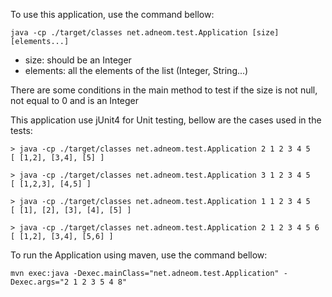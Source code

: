 
To use this application, use the command bellow:

```
java -cp ./target/classes net.adneom.test.Application [size] [elements...]
```

- size: should be an Integer
- elements: all the elements of the list (Integer, String...)

There are some conditions in the main method to test if the size is not null, not equal to 0 and is an Integer

This application use jUnit4 for Unit testing, bellow are the cases used in the tests:

```
> java -cp ./target/classes net.adneom.test.Application 2 1 2 3 4 5 
[ [1,2], [3,4], [5] ]
```

```
> java -cp ./target/classes net.adneom.test.Application 3 1 2 3 4 5 
[ [1,2,3], [4,5] ]
```

```
> java -cp ./target/classes net.adneom.test.Application 1 1 2 3 4 5 
[ [1], [2], [3], [4], [5] ]
```

```
> java -cp ./target/classes net.adneom.test.Application 2 1 2 3 4 5 6 
[ [1,2], [3,4], [5,6] ]
```

To run the Application using maven, use the command bellow:

```
mvn exec:java -Dexec.mainClass="net.adneom.test.Application" -Dexec.args="2 1 2 3 5 4 8"
```
